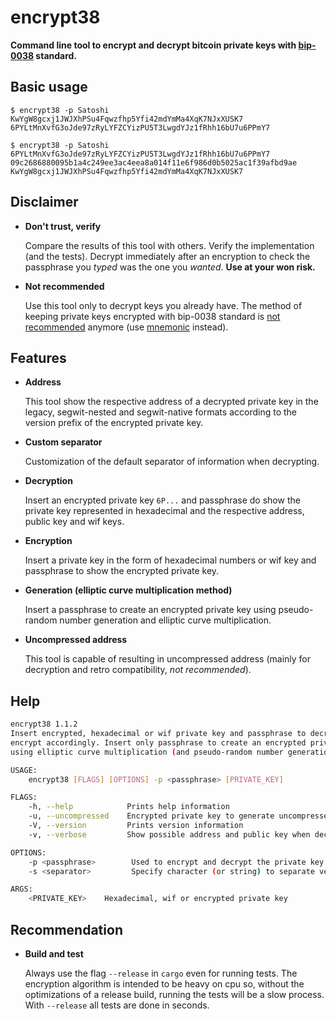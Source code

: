 encrypt38
=========

**Command line tool to encrypt and decrypt bitcoin private keys with
[bip-0038](https://github.com/bitcoin/bips/blob/master/bip-0038.mediawiki) standard.**

## Basic usage

```console
$ encrypt38 -p Satoshi KwYgW8gcxj1JWJXhPSu4Fqwzfhp5Yfi42mdYmMa4XqK7NJxXUSK7
6PYLtMnXvfG3oJde97zRyLYFZCYizPU5T3LwgdYJz1fRhh16bU7u6PPmY7
```

```console
$ encrypt38 -p Satoshi 6PYLtMnXvfG3oJde97zRyLYFZCYizPU5T3LwgdYJz1fRhh16bU7u6PPmY7
09c2686880095b1a4c249ee3ac4eea8a014f11e6f986d0b5025ac1f39afbd9ae
KwYgW8gcxj1JWJXhPSu4Fqwzfhp5Yfi42mdYmMa4XqK7NJxXUSK7
```

## Disclaimer

* **Don't trust, verify**

    Compare the results of this tool with others. Verify the implementation (and the tests). Decrypt
 immediately after an encryption to check the passphrase you *typed* was the one you *wanted*. 
**Use at your won risk.**

* **Not recommended**

    Use this tool only to decrypt keys you already have. The method of keeping private keys 
encrypted with bip-0038 standard is [not recommended](https://youtu.be/MbwLVok4gWA?t=2462) anymore 
(use [mnemonic](https://crates.io/crates/mnemonic39) instead).

## Features

* **Address**

    This tool show the respective address of a decrypted private key in the legacy, segwit-nested 
and segwit-native formats according to the version prefix of the encrypted private key.

* **Custom separator**

    Customization of the default separator of information when decrypting.

* **Decryption**

    Insert an encrypted private key `6P...` and passphrase do show the private key represented in 
hexadecimal and the respective address, public key and wif keys.

* **Encryption**

    Insert a private key in the form of hexadecimal numbers or wif key and passphrase to show the 
encrypted private key.

* **Generation (elliptic curve multiplication method)**

    Insert a passphrase to create an encrypted private key using pseudo-random number generation and
 elliptic curve multiplication.

* **Uncompressed address**

    This tool is capable of resulting in uncompressed address (mainly for decryption and retro 
compatibility, *not recommended*).

## Help

```bash
encrypt38 1.1.2
Insert encrypted, hexadecimal or wif private key and passphrase to decrypt or
encrypt accordingly. Insert only passphrase to create an encrypted private key
using elliptic curve multiplication (and pseudo-random number generation).

USAGE:
    encrypt38 [FLAGS] [OPTIONS] -p <passphrase> [PRIVATE_KEY]

FLAGS:
    -h, --help            Prints help information
    -u, --uncompressed    Encrypted private key to generate uncompressed address
    -V, --version         Prints version information
    -v, --verbose         Show possible address and public key when decrypting

OPTIONS:
    -p <passphrase>        Used to encrypt and decrypt the private key (required)
    -s <separator>         Specify character (or string) to separate verbose result

ARGS:
    <PRIVATE_KEY>    Hexadecimal, wif or encrypted private key
```

## Recommendation

* **Build and test**

    Always use the flag `--release` in `cargo` even for running tests. The encryption algorithm is 
intended to be heavy on cpu so, without the optimizations of a release build, running the tests 
will be a slow process. With `--release` all tests are done in seconds.
